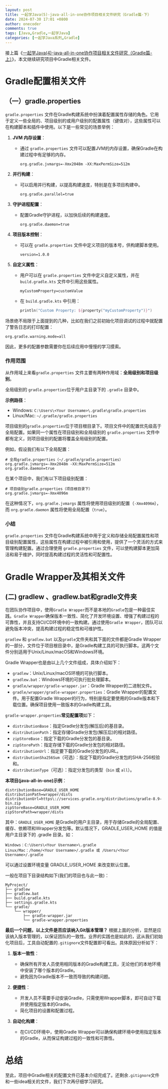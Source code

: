 ```yaml
---
layout: post
title: 一起学Java(5)-java-all-in-one协作项目相关文件研究（Gradle篇-下）
date: 2024-07-30 17:01 +0800
author: onecoder
comments: true
tags: [Java,Gradle,一起学Java]
categories: [一起学Java系列,Gradle]
---
```

接上篇《[一起学Java(4)-java-all-in-one协作项目相关文件研究（Gradle篇-上）](https://www.coderli.com/java-go-4-project-config-files-intro-gradle-one/)》，本文继续研究项目中Gradle相关文件。

<!--more-->

# Gradle配置相关文件

## （一）gradle.properties

`gradle.properties` 文件在Gradle构建系统中扮演着配置属性存储的角色。它用于定义一些全局的、项目级别的或用户级别的配置属性（键值对），这些属性可以在构建脚本和插件中使用。以下是一些常见的场景举例：

1. **JVM 内存设置**：
   - 通过 `gradle.properties` 文件可以配置JVM的内存设置，确保Gradle在构建过程中有足够的内存。

     ```properties
     org.gradle.jvmargs=-Xmx2048m -XX:MaxPermSize=512m
     ```

2. **并行构建**：
   - 可以启用并行构建，以提高构建速度，特别是在多项目构建中。

     ```properties
     org.gradle.parallel=true
     ```

3. **守护进程配置**：
   - 配置Gradle守护进程，以加快后续的构建速度。

     ```properties
     org.gradle.daemon=true
     ```

4. **项目版本控制**：
   - 可以在 `gradle.properties` 文件中定义项目的版本号，供构建脚本使用。

     ```properties
     version=1.0.0
     ```

5. **自定义属性**：
   - 用户可以在 `gradle.properties` 文件中定义自定义属性，并在 `build.gradle.kts` 文件中引用这些属性。

     ```properties
     myCustomProperty=customValue
     ```

   - 在 `build.gradle.kts` 中引用：

     ```kotlin
     println("Custom Property: ${property("myCustomProperty")}")
     ```

场景绝不局限于上面提到的几种，比如在我们之前初始化项目调试的过程中就配置了警告日志的打印配置：

```properties
org.gradle.warning.mode=all
```

因此，更多的配置参数需要你在后续应用中慢慢的学习摸索。

### 作用范围

从作用域上来看`gradle.properties` 文件主要有两种作用域：**全局级别和项目级别**。

全局级别的 `gradle.properties`位于用户主目录下的 `.gradle` 目录中。

**示例路径**：

- Windows: `C:\Users\<Your Username>\.gradle\gradle.properties`
- Linux/Mac: `~/.gradle/gradle.properties`

项目级别的`gradle.properties`位于项目根目录下。项目文件中的配置优先级高于全局配置。如果同一个属性在项目级别和全局级别的 `gradle.properties` 文件中都有定义，则项目级别的配置将覆盖全局级别的配置。

例如，假设我们有以下全局配置：

```properties
# 全局gradle.properties（~/.gradle/gradle.properties）
org.gradle.jvmargs=-Xmx2048m -XX:MaxPermSize=512m
org.gradle.daemon=true
```

在某个项目中，我们有以下项目级别配置：

```properties
# 项目级别gradle.properties（项目根目录下）
org.gradle.jvmargs=-Xmx4096m
```

在这种情况下，`org.gradle.jvmargs` 属性将使用项目级别的配置（`-Xmx4096m`），而 `org.gradle.daemon` 属性将使用全局配置（`true`）。

### 小结

`gradle.properties` 文件在Gradle构建系统中用于定义和存储全局配置属性和项目级别配置属性，这些属性在构建过程中被引用和使用，提供了一个灵活的方式来管理构建配置。通过合理使用 `gradle.properties` 文件，可以使构建脚本更加简洁和易于维护，同时提高构建过程的灵活性和可配置性。

# Gradle Wrapper及其相关文件

## (二) gradlew 、gradlew.bat和gradle文件夹

在团队协作项目中，使用`Gradle Wrapper`而不是本地的`Gradle`包是一种最佳实践。`Gradle Wrapper`确保版本一致性、简化了开发环境设置、增强了构建过程的可靠性，并且支持CI/CD环境中的一致构建。通过使用`Gradle Wrapper`，团队可以避免版本冲突，提高构建过程的稳定性和可维护性。

`gradlew` 和 `gradlew.bat` 以及`gradle`文件夹和其下面的文件都是Gradle Wrapper的一部分，文件位于项目根目录中，是Gradle构建工具的可执行脚本。这两个文件分别适用于Unix/Linux/macOS和Windows环境。

Gradle Wrapper也是由以上几个文件组成，具体介绍如下：

  - `gradlew`：Unix/Linux/macOS环境的可执行脚本。
  - `gradlew.bat`：Windows环境的可执行批处理脚本。
  - `gradle/wrapper/gradle-wrapper.jar`：Gradle Wrapper的二进制文件。
  - `gradle/wrapper/gradle-wrapper.properties`：Gradle Wrapper的配置文件。用于配置Gradle Wrapper的行为，特别是指定要使用的Gradle版本和下载位置。确保项目使用一致版本的Gradle构建工具。

`gradle-wrapper.properties`**常见配置项**如下：

- `distributionBase`：指定Gradle分发包(解压后)的基目录。
- `distributionPath`：指定存储Gradle分发包(解压后)的相对路径。
- `zipStoreBase`：指定下载的Gradle分发包的基目录。
- `zipStorePath`：指定存储下载的Gradle分发包的相对路径。
- `distributionUrl`：指定要下载的Gradle分发包的URL。
- `distributionSha256Sum`（可选）：指定下载的Gradle分发包的SHA-256校验和。
- `distributionType`（可选）：指定分发包的类型（`bin` 或 `all`）。

**本项目(java-all-in-one)示例**：

```properties
distributionBase=GRADLE_USER_HOME
distributionPath=wrapper/dists
distributionUrl=https\://services.gradle.org/distributions/gradle-8.9-bin.zip
zipStoreBase=GRADLE_USER_HOME
zipStorePath=wrapper/dists

```

其中：`GRADLE_USER_HOME` 是Gradle的用户主目录，用于存储Gradle的全局配置、缓存、依赖项和Wrapper分发包等。默认情况下，GRADLE_USER_HOME 的值是用户主目录下的 .gradle 目录。如：

```text
Windows：C:\Users\<Your Username>\.gradle
Linux/Mac：/home/<Your Username>/.gradle 或 /Users/<Your Username>/.gradle
```

可以通过设置环境变量 GRADLE_USER_HOME 来改变默认位置。

一般在项目下目录结构如下(我们的项目也与此一致)：

```arduino
MyProject/
├── gradlew
├── gradlew.bat
├── build.gradle.kts
├── settings.gradle.kts
└── gradle/
    └── wrapper/
        ├── gradle-wrapper.jar
        └── gradle-wrapper.properties
```

**最后一个问题，以上文件是否应该纳入Git版本管理？**
根据上面的分析，显然是应该纳入版本管理的，以保证团队的一致性。业界的实践也是如此的，这从我们初始化项目后，工具自动配置的`.gitignore`文件配置即可看出。具体原因分析如下：

1. **版本一致性**：
   - 确保所有开发人员使用相同版本的Gradle构建工具，无论他们的本地环境中安装了哪个版本的Gradle。
   - 避免因为Gradle版本不一致而导致的构建问题。

2. **便捷性**：
   - 开发人员不需要手动安装Gradle，只需使用Wrapper脚本，即可自动下载并使用指定版本的Gradle。
   - 简化项目的设置和配置过程。

3. **自动化构建**：
   - 在CI/CD环境中，使用Gradle Wrapper可以确保构建环境中使用指定版本的Gradle，从而保证构建过程的一致性和可靠性。

# 总结

至此，项目中Gradle相关的配置文件已基本介绍完成了。还剩余`.gitignore`文件和一些idea相关的文件，我们下次再仔细学习研究。